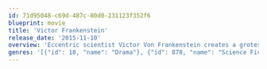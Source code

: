 ```yaml
---
id: 71d95048-c69d-487c-80d0-231123f352f6
blueprint: movie
title: 'Victor Frankenstein'
release_date: '2015-11-10'
overview: 'Eccentric scientist Victor Von Frankenstein creates a grotesque creature in an unorthodox scientific experiment.'
genres: '[{"id": 18, "name": "Drama"}, {"id": 878, "name": "Science Fiction"}, {"id": 53, "name": "Thriller"}]'
---
```

